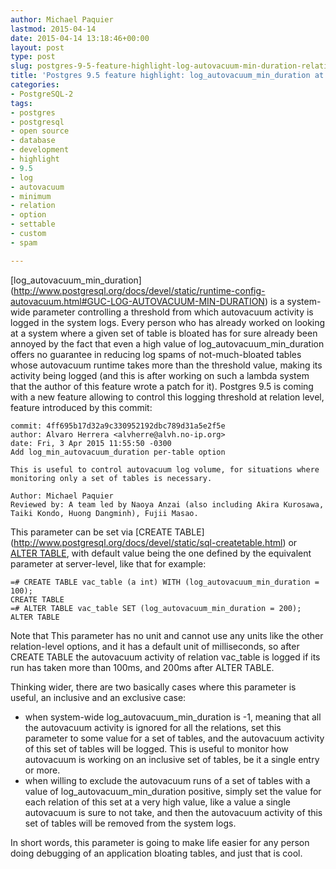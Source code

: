 ```yaml
---
author: Michael Paquier
lastmod: 2015-04-14
date: 2015-04-14 13:18:46+00:00
layout: post
type: post
slug: postgres-9-5-feature-highlight-log-autovacuum-min-duration-relation
title: 'Postgres 9.5 feature highlight: log_autovacuum_min_duration at relation level'
categories:
- PostgreSQL-2
tags:
- postgres
- postgresql
- open source
- database
- development
- highlight
- 9.5
- log
- autovacuum
- minimum
- relation
- option
- settable
- custom
- spam

---
```


[log\_autovacuum\_min\_duration]
(http://www.postgresql.org/docs/devel/static/runtime-config-autovacuum.html#GUC-LOG-AUTOVACUUM-MIN-DURATION)
is a system-wide parameter controlling a threshold from which autovacuum
activity is logged in the system logs. Every person who has already worked
on looking at a system where a given set of table is bloated has for sure
already been annoyed by the fact that even a high value of
log\_autovacuum\_min\_duration offers no guarantee in reducing log spams
of not-much-bloated tables whose autovacuum runtime takes more than the
threshold value, making its activity being logged (and this is after working
on such a lambda system that the author of this feature wrote a patch for
it). Postgres 9.5 is coming with a new feature allowing to control this
logging threshold at relation level, feature introduced by this commit:

    commit: 4ff695b17d32a9c330952192dbc789d31a5e2f5e
    author: Alvaro Herrera <alvherre@alvh.no-ip.org>
    date: Fri, 3 Apr 2015 11:55:50 -0300
    Add log_min_autovacuum_duration per-table option

    This is useful to control autovacuum log volume, for situations where
    monitoring only a set of tables is necessary.

    Author: Michael Paquier
    Reviewed by: A team led by Naoya Anzai (also including Akira Kurosawa,
    Taiki Kondo, Huong Dangminh), Fujii Masao.

This parameter can be set via [CREATE TABLE]
(http://www.postgresql.org/docs/devel/static/sql-createtable.html) or
[ALTER TABLE](http://www.postgresql.org/docs/9.4/static/sql-altertable.html),
with default value being the one defined by the equivalent parameter at
server-level, like that for example:

    =# CREATE TABLE vac_table (a int) WITH (log_autovacuum_min_duration = 100);
    CREATE TABLE
    =# ALTER TABLE vac_table SET (log_autovacuum_min_duration = 200);
    ALTER TABLE

Note that This parameter has no unit and cannot use any units like the
other relation-level options, and it has a default unit of milliseconds,
so after CREATE TABLE the autovacuum activity of relation vac\_table is
logged if its run has taken more than 100ms, and 200ms after ALTER TABLE.

Thinking wider, there are two basically cases where this parameter is useful,
an inclusive and an exclusive case:

  * when system-wide log\_autovacuum\_min\_duration is -1, meaning that all
  the autovacuum activity is ignored for all the relations, set this parameter
  to some value for a set of tables, and the autovacuum activity of this
  set of tables will be logged. This is useful to monitor how autovacuum
  is working on an inclusive set of tables, be it a single entry or more.
  * when willing to exclude the autovacuum runs of a set of tables with a
  value of log\_autovacuum\_min\_duration positive, simply set the value
  for each relation of this set at a very high value, like a value a single
  autovacuum is sure to not take, and then the autovacuum activity of this
  set of tables will be removed from the system logs.

In short words, this parameter is going to make life easier for any person
doing debugging of an application bloating tables, and just that is cool.
